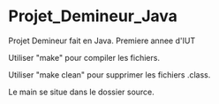 # Projet_Demineur_Java
Projet Demineur fait en Java. Premiere annee d'IUT

Utiliser "make" pour compiler les fichiers.

Utiliser "make clean" pour supprimer les fichiers .class.

Le main se situe dans le dossier source.
